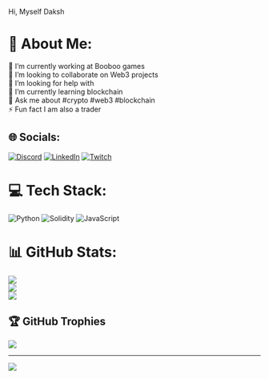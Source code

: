 Hi, Myself Daksh
# 💫 About Me:
🔭 I’m currently working at Booboo games<br>👯 I’m looking to collaborate on Web3 projects<br>🤝 I’m looking for help with <br>🌱 I’m currently learning blockchain<br>💬 Ask me about #crypto #web3 #blockchain<br>⚡ Fun fact I am also a trader


## 🌐 Socials:
[![Discord](https://img.shields.io/badge/Discord-%237289DA.svg?logo=discord&logoColor=white)](https://discord.gg/Daksh_Bd1#4623) [![LinkedIn](https://img.shields.io/badge/LinkedIn-%230077B5.svg?logo=linkedin&logoColor=white)](https://linkedin.com/in/https://www.linkedin.com/in/daksh-k-818392193/) [![Twitch](https://img.shields.io/badge/Twitch-%239146FF.svg?logo=Twitch&logoColor=white)](https://twitch.tv/https://twitter.com/DakshKariya) 

# 💻 Tech Stack:
![Python](https://img.shields.io/badge/python-3670A0?style=for-the-badge&logo=python&logoColor=ffdd54) ![Solidity](https://img.shields.io/badge/Solidity-%23363636.svg?style=for-the-badge&logo=solidity&logoColor=white) ![JavaScript](https://img.shields.io/badge/javascript-%23323330.svg?style=for-the-badge&logo=javascript&logoColor=%23F7DF1E)
# 📊 GitHub Stats:
![](https://github-readme-stats.vercel.app/api?username=Dakshkariya&theme=dark&hide_border=false&include_all_commits=false&count_private=false)<br/>
![](https://github-readme-streak-stats.herokuapp.com/?user=Dakshkariya&theme=dark&hide_border=false)<br/>
![](https://github-readme-stats.vercel.app/api/top-langs/?username=Dakshkariya&theme=dark&hide_border=false&include_all_commits=false&count_private=false&layout=compact)

## 🏆 GitHub Trophies
![](https://github-profile-trophy.vercel.app/?username=Dakshkariya&theme=radical&no-frame=false&no-bg=true&margin-w=4)

---
[![](https://visitcount.itsvg.in/api?id=Dakshkariya&icon=0&color=0)](https://visitcount.itsvg.in)

<!-- Proudly created with GPRM ( https://gprm.itsvg.in ) -->
